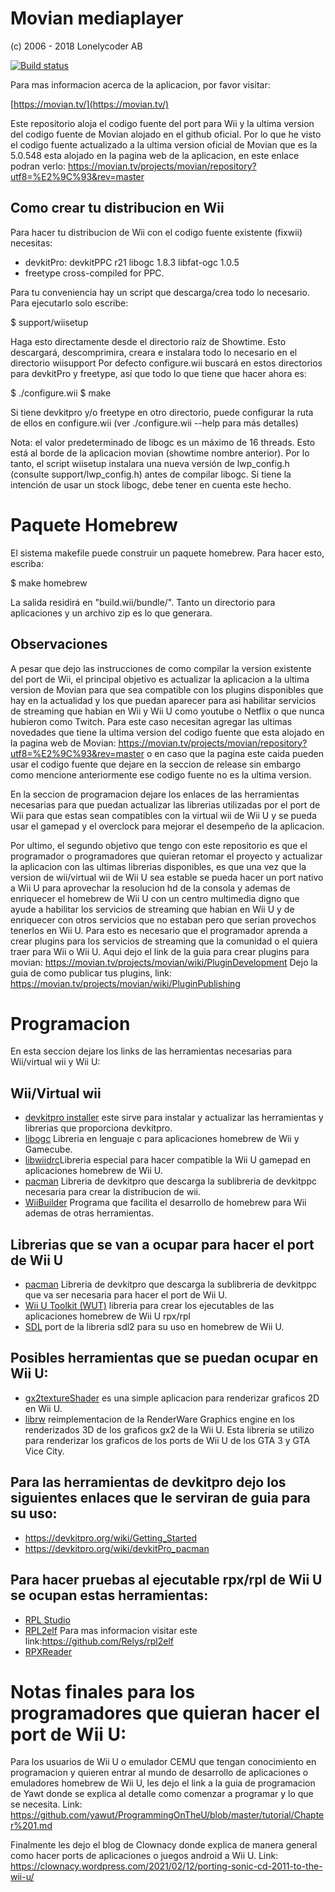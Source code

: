 Movian mediaplayer
==================

(c) 2006 - 2018 Lonelycoder AB

[![Build status](https://doozer.io/badge/andoma/movian/buildstatus/master)](https://doozer.io/user/andoma/movian)

Para mas informacion acerca de la aplicacion, por favor visitar:

[https://movian.tv/](https://movian.tv/)

Este repositorio aloja el codigo fuente del port para Wii y la ultima version del codigo fuente de Movian alojado en el github oficial. Por lo que he visto el codigo fuente actualizado a la ultima version oficial de Movian que es la 5.0.548 esta alojado en la pagina web de la aplicacion, en este enlace podran verlo: https://movian.tv/projects/movian/repository?utf8=%E2%9C%93&rev=master

## Como crear tu distribucion en Wii

Para hacer tu distribucion de Wii con el codigo fuente existente (fixwii) necesitas:

- devkitPro:
    devkitPPC r21
    libogc 1.8.3
    libfat-ogc 1.0.5
- freetype cross-compiled for PPC.

Para tu conveniencia hay un script que descarga/crea todo lo necesario. Para ejecutarlo solo escribe:

$ support/wiisetup

Haga esto directamente desde el directorio raíz de Showtime. Esto descargará, descomprimira, creara e instalara todo lo necesario en el directorio wiisupport
Por defecto configure.wii buscará en estos directorios para devkitPro y freetype, así que todo lo que tiene que hacer ahora es: 

$ ./configure.wii
$ make

Si tiene devkitpro y/o freetype en otro directorio, puede configurar la ruta de ellos en configure.wii (ver ./configure.wii --help para más detalles)

Nota: el valor predeterminado de libogc es un máximo de 16 threads. Esto está al borde de la aplicacion movian (showtime nombre anterior). Por lo tanto, el script wiisetup instalara una nueva versión de lwp_config.h (consulte support/lwp_config.h) antes de compilar libogc. Si tiene la intención de usar un stock libogc, debe tener en cuenta este hecho.

# Paquete Homebrew

El sistema makefile puede construir un paquete homebrew. Para hacer esto, escriba:

$ make homebrew

La salida residirá en "build.wii/bundle/". Tanto un directorio para aplicaciones
y un archivo zip es lo que generara.

## Observaciones

A pesar que dejo las instrucciones de como compilar la version existente del port de Wii, el principal objetivo es actualizar la aplicacion a la ultima version de Movian para que sea compatible con los plugins disponibles que hay en la actualidad y los que puedan aparecer para asi habilitar servicios de streaming que habian en Wii y Wii U como youtube o Netflix o que nunca hubieron como Twitch. Para este caso necesitan agregar las ultimas novedades que tiene la ultima version del codigo fuente que esta alojado en la pagina web de Movian: https://movian.tv/projects/movian/repository?utf8=%E2%9C%93&rev=master o en caso que la pagina este caida pueden usar el codigo fuente que dejare en la seccion de release sin embargo como mencione anteriormente ese codigo fuente no es la ultima version.

En la seccion de programacion dejare los enlaces de las herramientas necesarias para que puedan actualizar las librerias utilizadas por el port de Wii para que estas sean compatibles con la virtual wii de Wii U y se pueda usar el gamepad y el overclock para mejorar el desempeño de la aplicacion.

Por ultimo, el segundo objetivo que tengo con este repositorio es que el programador o programadores que quieran retomar el proyecto y actualizar la aplicacion con las ultimas librerias disponibles, es que una vez que la version de wii/virtual wii de Wii U sea estable se pueda hacer un port nativo a Wii U para aprovechar la resolucion hd de la consola y ademas de enriquecer el homebrew de Wii U con un centro multimedia digno que ayude a habilitar los servicios de streaming que habian en Wii U y de enriquecer con otros servicios que no estaban pero que serian provechos tenerlos en Wii U. Para esto es necesario que el programador aprenda a crear plugins para los servicios de streaming que la comunidad o el quiera traer para Wii o Wii U. Aqui dejo el link de la guia para crear plugins para movian: https://movian.tv/projects/movian/wiki/PluginDevelopment 
Dejo la guia de como publicar tus plugins, link: https://movian.tv/projects/movian/wiki/PluginPublishing 

# Programacion

En esta seccion dejare los links de las herramientas necesarias para Wii/virtual wii y Wii U:

## Wii/Virtual wii

- [devkitpro installer](https://github.com/devkitPro/installer/releases) este sirve para instalar y actualizar las herramientas y librerias que proporciona devkitpro.
- [libogc](https://github.com/devkitPro/libogc/releases) Libreria en lenguaje c para aplicaciones homebrew de Wii y Gamecube.
- [libwiidrc](https://github.com/FIX94/libwiidrc/releases)Libreria especial para hacer compatible la Wii U gamepad en aplicaciones homebrew de Wii U.
- [pacman](https://github.com/devkitPro/pacman/releases) Libreria de devkitpro que descarga la sublibreria de devkitppc necesaria para crear la distribucion de wii.
- [WiiBuilder](https://wiibrew.org/wiki/WiiBuilder) Programa que facilita el desarrollo de homebrew para Wii ademas de otras herramientas.

## Librerias que se van a ocupar para hacer el port de Wii U
- [pacman](https://github.com/devkitPro/pacman/releases) Libreria de devkitpro que descarga la sublibreria de devkitppc que va ser necesaria para hacer el port de 
Wii U.
- [Wii U Toolkit (WUT)](https://github.com/devkitPro/wut/releases) libreria para crear los ejecutables de las aplicaciones homebrew de Wii U rpx/rpl
- [SDL](https://github.com/yawut/SDL/releases) port de la libreria sdl2 para su uso en homebrew de Wii U.

## Posibles herramientas que se puedan ocupar en Wii U:
- [gx2textureShader](https://github.com/rw-r-r-0644/gx2textureShader) es una simple aplicacion para renderizar graficos 2D en Wii U.
- [librw](https://github.com/GaryOderNichts/librw) reimplementacion de la RenderWare Graphics engine en los renderizados 3D de los graficos gx2 de la Wii U. Esta libreria se utilizo para renderizar los graficos de los ports de Wii U de los GTA 3 y GTA Vice City.

## Para las herramientas de devkitpro dejo los siguientes enlaces que le serviran de guia para su uso: 
- https://devkitpro.org/wiki/Getting_Started
- https://devkitpro.org/wiki/devkitPro_pacman

## Para hacer pruebas al ejecutable rpx/rpl de Wii U se ocupan estas herramientas:
- [RPL Studio](https://github.com/BullyWiiPlaza/RPL-Studio)
- [RPL2elf](https://gbatemp.net/threads/tutorial-how-to-decompress-and-repack-rpx-rpl-files.399934/) Para mas informacion visitar este link:https://github.com/Relys/rpl2elf
- [RPXReader](https://github.com/phacoxcll/RPXReader)

# Notas finales para los programadores que quieran hacer el port de Wii U:
Para los usuarios de Wii U o emulador CEMU que tengan conocimiento en programacion y quieren entrar al mundo de desarrollo de aplicaciones o emuladores homebrew de Wii U, les dejo el link a la guia de programacion de Yawt donde se explica al detalle como comenzar a programar y lo que se necesita. 
Link: https://github.com/yawut/ProgrammingOnTheU/blob/master/tutorial/Chapter%201.md 

Finalmente  les dejo el blog de Clownacy donde explica de manera general como hacer ports de aplicaciones o juegos android a Wii U. Link: https://clownacy.wordpress.com/2021/02/12/porting-sonic-cd-2011-to-the-wii-u/
